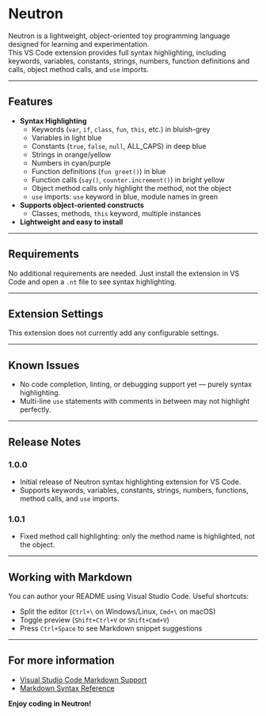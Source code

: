 # Neutron

Neutron is a lightweight, object-oriented toy programming language designed for learning and experimentation.  
This VS Code extension provides full syntax highlighting, including keywords, variables, constants, strings, numbers, function definitions and calls, object method calls, and `use` imports.

---

## Features

- **Syntax Highlighting**
  - Keywords (`var`, `if`, `class`, `fun`, `this`, etc.) in bluish-grey
  - Variables in light blue
  - Constants (`true`, `false`, `null`, ALL_CAPS) in deep blue
  - Strings in orange/yellow
  - Numbers in cyan/purple
  - Function definitions (`fun greet()`) in blue
  - Function calls (`say()`, `counter.increment()`) in bright yellow
  - Object method calls only highlight the method, not the object
  - `use` imports: `use` keyword in blue, module names in green
- **Supports object-oriented constructs**
  - Classes, methods, `this` keyword, multiple instances
- **Lightweight and easy to install**

---

## Requirements

No additional requirements are needed. Just install the extension in VS Code and open a `.nt` file to see syntax highlighting.

---

## Extension Settings

This extension does not currently add any configurable settings.

---

## Known Issues

- No code completion, linting, or debugging support yet — purely syntax highlighting.
- Multi-line `use` statements with comments in between may not highlight perfectly.

---

## Release Notes

### 1.0.0
- Initial release of Neutron syntax highlighting extension for VS Code.
- Supports keywords, variables, constants, strings, numbers, functions, method calls, and `use` imports.

### 1.0.1
- Fixed method call highlighting: only the method name is highlighted, not the object.

---

## Working with Markdown

You can author your README using Visual Studio Code. Useful shortcuts:

* Split the editor (`Ctrl+\` on Windows/Linux, `Cmd+\` on macOS)
* Toggle preview (`Shift+Ctrl+V` or `Shift+Cmd+V`)
* Press `Ctrl+Space` to see Markdown snippet suggestions

---

## For more information

* [Visual Studio Code Markdown Support](http://code.visualstudio.com/docs/languages/markdown)
* [Markdown Syntax Reference](https://help.github.com/articles/markdown-basics/)

**Enjoy coding in Neutron!**
